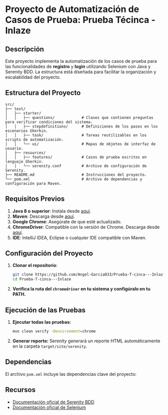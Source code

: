# Proyecto de Automatización de Casos de Prueba: Prueba Técinca - Inlaze

## Descripción

Este proyecto implementa la automatización de los casos de prueba para las funcionalidades de **registro** y **login** utilizando Selenium con Java y Serenity BDD. La estructura está diseñada para facilitar la organización y escalabilidad del proyecto.

## Estructura del Proyecto

```
src/
├── test/
│   ├── starter/
│   │   ├── questions/            # Clases que contienen preguntas para verificar condiciones del sistema.
│   │   ├── stepdefinitions/      # Definiciones de los pasos en los escenarios Gherkin.
│   │   ├── task/                 # Tareas reutilizables en los scripts de automatización.
│   │   └── ui/                   # Mapas de objetos de interfaz de usuario.
│   ├── resources/
│   │   ├── features/             # Casos de prueba escritos en lenguaje Gherkin.
│   │   └── serenity.conf         # Archivo de configuración de Serenity.
├── README.md                     # Instrucciones del proyecto.
└── pom.xml                       # Archivo de dependencias y configuración para Maven.
```

## Requisitos Previos

1. **Java 8 o superior**: Instala desde [aquí](https://www.oracle.com/java/technologies/javase-downloads.html).
2. **Maven**: Descarga desde [aquí](https://maven.apache.org/download.cgi).
3. **Google Chrome**: Asegúrate de que esté actualizado.
4. **ChromeDriver**: Compatible con la versión de Chrome. Descarga desde [aquí](https://chromedriver.chromium.org/downloads).
5. **IDE**: IntelliJ IDEA, Eclipse o cualquier IDE compatible con Maven.

## Configuración del Proyecto

1. **Clonar el repositorio**:
   ```bash
   git clone https://github.com/Angel-Garcia033/Prueba-T-cinca---Inlaze.git
   cd Prueba-T-cinca---Inlaze
   ```

2. **Verifica la ruta del `chromedriver` en tu sistema y configúralo en tu PATH.**

## Ejecución de las Pruebas

1. **Ejecutar todas las pruebas:**
   ```bash
   mvn clean verify -Denvironment=chrome
   ```

2. **Generar reporte:**
   Serenity generará un reporte HTML automáticamente en la carpeta `target/site/serenity`.

## Dependencias

El archivo `pom.xml` incluye las dependencias clave del proyecto:

## Recursos

- [Documentación oficial de Serenity BDD](https://serenity--bdd-github-io.translate.goog/docs/reporting/living_documentation?_x_tr_sl=en&_x_tr_tl=es&_x_tr_hl=es&_x_tr_pto=tc)
- [Documentación oficial de Selenium](https://www.selenium.dev/documentation/)
